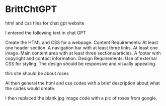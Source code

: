 # BrittChtGPT
html and css files for chat gpt website

I entered the following text in chat GPT

Create the HTML and CSS for a webpage. 
Content Requirements:
At least one header section.
A navigation bar with at least three links.
At least one image.
Main content area with at least three sections/articles.
A footer with copyright and contact information.
Design Requirements:
Use of external CSS for styling.
The design should be responsive and visually appealing.

this site should be about roses

AI then general the html and css codes with a brief description about what the codes would create.

I then replaced the blank jpg image code with a pic of roses from google.
